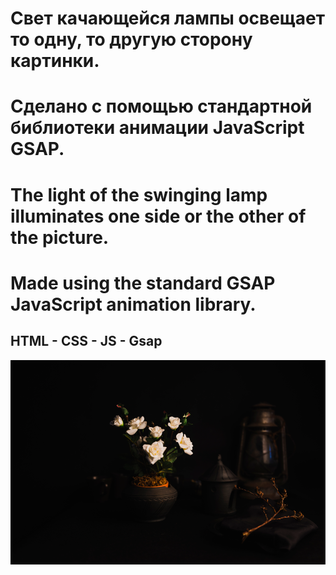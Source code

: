 # Свет качающейся лампы освещает то одну, то другую сторону картинки.

# Сделано с помощью стандартной библиотеки анимации JavaScript GSAP.

# The light of the swinging lamp illuminates one side or the other of the picture.

# Made using the standard GSAP JavaScript animation library.

## HTML - CSS - JS - Gsap

![](demo-photo.png)